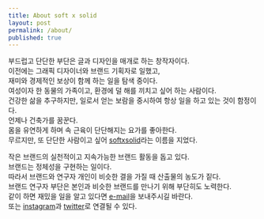 ```yaml
---
title: About soft x solid
layout: post
permalink: /about/
published: true
---
```


<p> 부드럽고 단단한 부단은 글과 디자인을 매개로 하는 창작자이다.<br>
이전에는 그래픽 디자이너와 브랜드 기획자로 일했고,<br>
재미와 경제적인 보상이 함께 하는 일을 탐색 중이다.<br> 
여성이자 한 동물의 가족이고, 환경에 덜 해를 끼치고 싶어 하는 사람이다.<br>
건강한 삶을 추구하지만, 일로서 얻는 보람을 중시하여 항상 일을 하고 있는 것이 함정이다.<br>
언제나 건축가를 꿈꾼다.<br>
몸을 유연하게 하며 속 근육이 단단해지는 요가를 좋아한다.<br>
무르지만, 또 단단한 사람이고 싶어 <a href="https://softxsolid.github.io/blog">softxsolid</a>라는 이름을 지었다.<br> </p>

<p> 작은 브랜드의 실천적이고 지속가능한 브랜드 활동을 돕고 있다.<br>
브랜드는 정체성을 구현하는 일이다.<br>
따라서 브랜드와 연구자 개인이 비슷한 결을 가질 때 산출물의 농도가 짙다.<br>
브랜드 연구자 부단은 본인과 비슷한 브랜드를 만나기 위해 부단히도 노력한다.<br>
같이 하면 재밌을 일을 알고 있다면 <a href="softxsolid@gmail.com">e-mail</a>을 보내주시길 바란다.<br> 
또는 <a href="https://www.instagram.com/softxsolid/">instagram</a>과 <a href="https://twitter.com/softxsolid">twitter</a>로 연결될 수 있다.</p>


